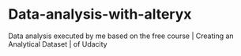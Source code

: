# Data-analysis-with-alteryx
Data analysis executed by me based on the free course | Creating an Analytical Dataset | of Udacity
